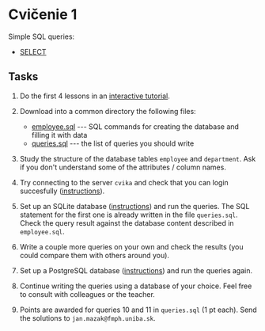 # Cvičenie 1

Simple SQL queries:
* [SELECT](https://www.postgresql.org/docs/current/tutorial-select.html)

## Tasks

1. Do the first 4 lessons in an [interactive tutorial](https://sqlbolt.com/lesson/select_queries_introduction).

1. Download into a common directory the following files:
	- [employee.sql](employee.sql) --- SQL commands for creating the database and filling it with data
	- [queries.sql](queries.sql) --- the list of queries you should write

2. Study the structure of the database tables `employee` and `department`. Ask if you don't understand some of the attributes / column names.

3. Try connecting to the server `cvika` and check that you can login succesfully ([instructions](../../technical_info/technical.md)).

4. Set up an SQLite database ([instructions](../../technical_info/sql.md)) and run the queries. The SQL statement for the first one is already written in the file `queries.sql`. Check the query result against the database content described in `employee.sql`.

5. Write a couple more queries on your own and check the results (you could compare them with others around you).

6. Set up a PostgreSQL database ([instructions](../../technical_info/sql.md)) and run the queries again.

7. Continue writing the queries using a database of your choice. Feel free to consult with colleagues or the teacher.

8. Points are awarded for queries 10 and 11 in `queries.sql` (1 pt each). Send the solutions to `jan.mazak@fmph.uniba.sk`.
